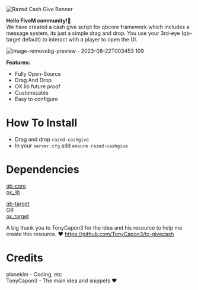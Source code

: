 ![Razed Cash Give Banner](https://github.com/planeklm/razed-givecash/assets/91488137/993642e8-5f61-447a-98b7-5ecace33a639)

**Hello FiveM community!👋**\
We have created a cash give script for qbcore framework which includes a message system, its just a simple drag and drop.
You use your 3rd-eye (qb-target default) to interact with a player to open the UI.

![image-removebg-preview - 2023-08-22T003453 109](https://github.com/planeklm/razed-givecash/assets/91488137/d63585ba-378a-4289-8cff-3b61a5055530)

**Features:**

* Fully Open-Source
* Drag And Drop
* OX lib future proof
* Customizable
* Easy to configure

# How To Install
* Drag and drop `razed-cashgive`
* In your `server.cfg` add `ensure razed-cashgive`

# Dependencies
[qb-core](https://github.com/qbcore-framework/qb-core)\
[ox_lib](https://github.com/overextended/ox_lib)

[qb-target](https://github.com/qbcore-framework/qb-target)\
OR\
[ox_target](https://github.com/overextended/ox_target)

A big thank you to TonyCapon3 for the idea and his resource to help me create this resource. ❤️
https://github.com/TonyCapon3/tc-givecash

# Credits
planeklm - Coding, etc\
TonyCapon3 - The main idea and snippets ❤️
